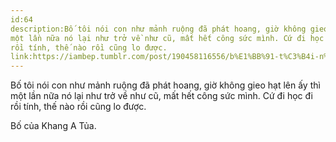 ```yaml
---
id:64
description:Bố tôi nói con như mảnh ruộng đã phát hoang, giờ không gieo hạt lên ấy thì
một lần nữa nó lại như trở về như cũ, mất hết công sức mình. Cứ đi học đi
rồi tính, thế nào rồi cũng lo được.
link:https://iambep.tumblr.com/post/190458116556/b%E1%BB%91-t%C3%B4i-n%C3%B3i-con-nh%C6%B0-m%E1%BA%A3nh-ru%E1%BB%99ng-%C4%91%C3%A3-ph%C3%A1t-hoang-gi%E1%BB%9D
---
```


Bố tôi nói con như mảnh ruộng đã phát hoang, giờ không gieo hạt lên ấy thì
một lần nữa nó lại như trở về như cũ, mất hết công sức mình. Cứ đi học đi
rồi tính, thế nào rồi cũng lo được.

Bố của Khang A Tủa.